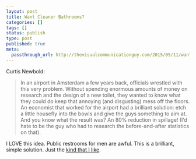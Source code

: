 ```yaml
---
layout: post
title: Want Cleaner Bathrooms?
categories: []
tags: []
status: publish
type: post
published: true
meta:
  passthrough_url: http://thevisualcommunicationguy.com/2015/05/11/want-cleaner-bathrooms-draw-a-housefly-in-the-toilet/
---
```


Curtis Newbold:


>In an airport in Amsterdam a few years back, officials wrestled with this very problem. Without spending enormous amounts of money on research and the design of a new toilet, they wanted to know what they could do keep that annoying (and disgusting) mess off the floors. An economist that worked for the airport had a brilliant solution: etch a little housefly into the bowls and give the guys something to aim at. And you know what the result was? An 80% reduction in spillage! (I’d hate to be the guy who had to research the before-and-after statistics on that).



I LOVE this idea. Public restrooms for men are awful. This is a brilliant, simple solution. Just the 
[kind that I like](http://www.jethrojones.com/tedxcsdteachers/).
